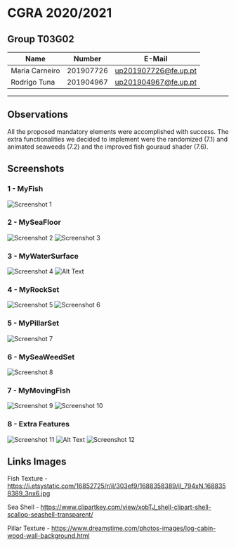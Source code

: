# CGRA 2020/2021

## Group T03G02
| Name             | Number    | E-Mail             |
| ---------------- | --------- | ------------------ |
| Maria Carneiro   | 201907726 |up201907726@fe.up.pt|
| Rodrigo Tuna     | 201904967 |up201904967@fe.up.pt|
----

## Observations

All the proposed mandatory elements were accomplished with success. The extra functionalities we decided to implement were the randomized (7.1) and animated seaweeds (7.2) and the improved fish gouraud shader (7.6). 
## Screenshots

### 1 - MyFish

![Screenshot 1](project/screenshots/proj-t3g02-1.png)

### 2 - MySeaFloor

![Screenshot 2](project/screenshots/proj-t3g02-2a.png)
![Screenshot 3](project/screenshots/proj-t3g02-2b.png)

### 3 - MyWaterSurface
![Screenshot 4](project/screenshots/proj-t3g02-3.png)
![Alt Text](https://media.giphy.com/media/a2bjqlRhmkqU8anQ6Q/giphy.gif)

### 4 - MyRockSet
![Screenshot 5](project/screenshots/proj-t3g02-4a.png)
![Screenshot 6](project/screenshots/proj-t3g02-4b.png)

### 5 - MyPillarSet
![Screenshot 7](project/screenshots/proj-t3g02-5.png)

### 6 - MySeaWeedSet
![Screenshot 8](project/screenshots/proj-t3g02-6.png)

### 7 - MyMovingFish
![Screenshot 9](project/screenshots/proj-t3g02-7a.png)
![Screenshot 10](project/screenshots/proj-t3g02-7b.png)

### 8 - Extra Features
![Screenshot 11](project/screenshots/proj-t3g02-8a.png)
![Alt Text](https://media.giphy.com/media/ZdILzwx5tSooeBWUok/giphy.gif)
![Screenshot 12](project/screenshots/proj-t3g02-8b.png)

## Links Images

Fish Texture - https://i.etsystatic.com/16852725/r/il/303ef9/1688358389/il_794xN.1688358389_3nx6.jpg

Sea Shell - https://www.clipartkey.com/view/xobTJ_shell-clipart-shell-scallop-seashell-transparent/

Pillar Texture - https://www.dreamstime.com/photos-images/log-cabin-wood-wall-background.html
